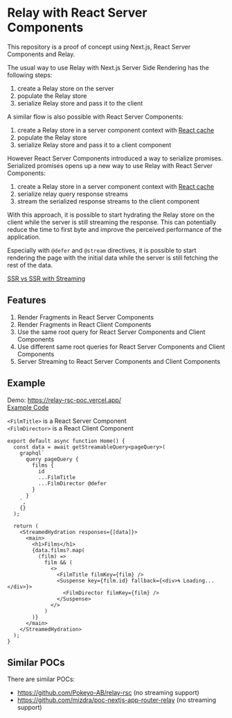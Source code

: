 # Relay with React Server Components

This repository is a proof of concept using Next.js, React Server Components and Relay.

The usual way to use Relay with Next.js Server Side Rendering has the following steps:

1. create a Relay store on the server
2. populate the Relay store
3. serialize Relay store and pass it to the client

A similar flow is also possible with React Server Components:

1. create a Relay store in a server component context with [React cache](https://react.dev/reference/react/cache)
2. populate the Relay store
3. serialize Relay store and pass it to a client component

However React Server Components introduced a way to serialize promises.
Serialized promises opens up a new way to use Relay with React Server Components:

1. create a Relay store in a server component context with [React cache](https://react.dev/reference/react/cache)
2. serialize relay query response streams
3. stream the serialized response streams to the client component

With this approach, it is possible to start hydrating the Relay store on the client while the server is still streaming the response.
This can potentially reduce the time to first byte and improve the perceived performance of the application.

Especially with `@defer` and `@stream` directives, it is possible to start rendering the page with the initial data while the server is still fetching the rest of the data.

[SSR vs SSR with Streaming](https://github.com/tobias-tengler/relay-rsc-poc/assets/4113649/363295b2-5297-47c5-a83b-968d715b9b2c)

## Features

1. Render Fragments in React Server Components
2. Render Fragments in React Client Components
3. Use the same root query for React Server Components and Client Components
4. Use different same root queries for React Server Components and Client Components
5. Server Streaming to React Server Components and Client Components

## Example

Demo: https://relay-rsc-poc.vercel.app/  
[Example Code](https://github.com/tobias-tengler/relay-rsc-poc/tree/main/packages/example/src/app)

`<FilmTitle>` is a React Server Component  
`<FilmDirector>` is a React Client Component

```tsx
export default async function Home() {
  const data = await getStreamableQuery<pageQuery>(
    graphql`
      query pageQuery {
        films {
          id
          ...FilmTitle
          ...FilmDirector @defer
        }
      }
    `,
    {}
  );

  return (
    <StreamedHydration responses={[data]}>
      <main>
        <h1>Films</h1>
        {data.films?.map(
          (film) =>
            film && (
              <>
                <FilmTitle filmKey={film} />
                <Suspense key={film.id} fallback={<div>🌀 Loading...</div>}>
                  <FilmDirector filmKey={film} />
                </Suspense>
              </>
            )
        )}
      </main>
    </StreamedHydration>
  );
}
```

## Similar POCs

There are similar POCs:

- https://github.com/Pokeyo-AB/relay-rsc (no streaming support)
- https://github.com/mizdra/poc-nextjs-app-router-relay  (no streaming support)
